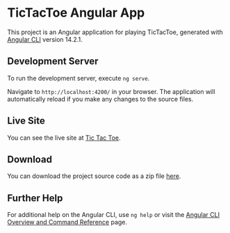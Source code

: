 # TicTacToe Angular App

This project is an Angular application for playing TicTacToe, generated with [Angular CLI](https://github.com/angular/angular-cli) version 14.2.1.

## Development Server

To run the development server, execute `ng serve`.

Navigate to `http://localhost:4200/` in your browser. The application will automatically reload if you make any changes to the source files.

## Live Site

You can see the live site at [Tic Tac Toe](https://hrushikeshsurkar.github.io/Tic_Tac_Toe/).

## Download

You can download the project source code as a zip file [here](https://github.com/HrushikeshSurkar/Tic_Tac_Toe/archive/refs/tags/tic-tac-toe.zip).

## Further Help

For additional help on the Angular CLI, use `ng help` or visit the [Angular CLI Overview and Command Reference](https://angular.io/cli) page.

<!-- This code was written by Hrushikesh Surkar -->
